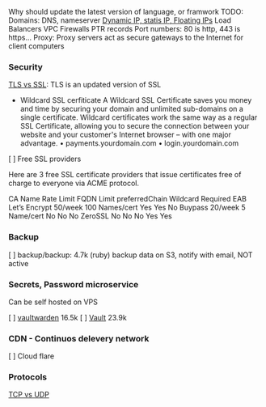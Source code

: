 Why should update the latest version of language, or framwork
TODO:
Domains: DNS, nameserver 
[Dynamic IP, statis IP, Floating IPs](https://www.ionos.com/digitalguide/server/know-how/what-is-a-floating-ip/ )
Load Balancers
VPC
Firewalls
PTR records
Port numbers: 80 is http, 443 is https...
Proxy: Proxy servers act as secure gateways to the Internet for client computers

### Security

[TLS vs SSL](https://kinsta.com/knowledgebase/tls-vs-ssl/ ): TLS is an updated version of SSL

- Wildcard SSL cerfiticate
A Wildcard SSL Certificate saves you money and time by securing your domain and unlimited sub-domains on a single certificate.
Wildcard certificates work the same way as a regular SSL Certificate, allowing you to secure the connection between your
website and your customer's Internet browser – with one major advantage.
• payments.yourdomain.com
• login.yourdomain.com

[ ] Free SSL providers

Here are 3 free SSL certificate providers that issue certificates free of charge to everyone via ACME protocol.

   CA Name    Rate Limit   FQDN Limit   preferredChain Wildcard Required EAB
Let’s Encrypt 50/week    100 Names/cert Yes            Yes      No
Buypass       20/week    5 Name/cert    No             No       No
ZeroSSL       No         No             No             Yes      Yes

### Backup

[ ] backup/backup: 4.7k (ruby) backup data on S3, notify with email, NOT active

### Secrets, Password microservice

Can be self hosted on VPS

[ ] [vaultwarden](https://github.com/dani-garcia/vaultwarden#features) 16.5k
[ ] [Vault](Vault) 23.9k

### CDN - Continuos delevery network

[ ] Cloud flare

### Protocols

[TCP vs UDP](tcp_and_udp)


